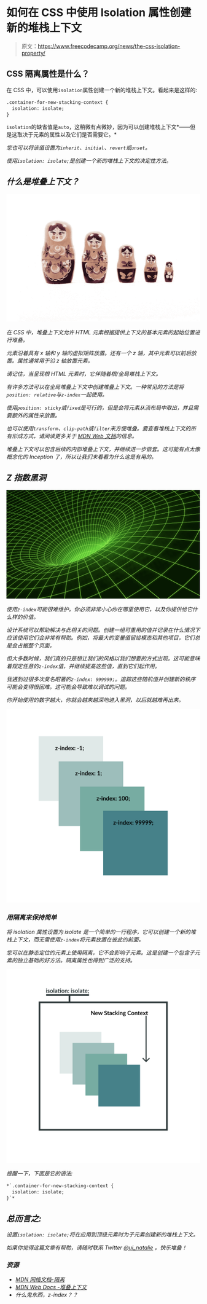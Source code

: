 # 如何在 CSS 中使用 Isolation 属性创建新的堆栈上下文

> 原文：<https://www.freecodecamp.org/news/the-css-isolation-property/>

## CSS 隔离属性是什么？

在 CSS 中，可以使用`isolation`属性创建一个新的堆栈上下文。看起来是这样的:

```
.container-for-new-stacking-context {
  isolation: isolate;
}
```

`isolation`的缺省值是`auto`，这稍微有点微妙，因为可以创建堆栈上下文*——但是这取决于元素的属性以及它们是否需要它。*

*您也可以将该值设置为`inherit`、`initial`、`revert`或`unset`。*

*使用`isolation: isolate;`是创建一个新的堆栈上下文的决定性方法。*

## *什么是堆叠上下文？*

*![doll-g9145bb1e2_1280](img/fcbe4336124b2296addd12cd1759e0a8.png)*

*在 CSS 中，堆叠上下文允许 HTML 元素根据提供上下文的基本元素的起始位置进行堆叠。*

*元素沿着具有 x 轴和 y 轴的虚拟矩阵放置。还有一个 z 轴，其中元素可以前后放置。属性通常用于沿 z 轴放置元素。*

*请记住，当呈现根 HTML 元素时，它伴随着根/全局堆栈上下文。*

*有许多方法可以在全局堆叠上下文中创建堆叠上下文。一种常见的方法是将`position: relative`与`z-index`一起使用。*

*使用`position: sticky`或`fixed`是可行的，但是会将元素从流布局中取出，并且需要额外的属性来放置。*

*也可以使用`transform`、`clip-path`或`filter`来方便堆叠。要查看堆栈上下文的所有形成方式，请阅读更多关于 [MDN Web 文档](https://developer.mozilla.org/en-US/docs/Web/CSS/CSS_Positioning/Understanding_z_index/The_stacking_context)的信息。*

*堆叠上下文可以包含后续的内部堆叠上下文，并继续进一步嵌套。这可能有点太像概念化的 *Inception* 了，所以让我们来看看为什么这是有用的。*

## *Z 指数黑洞*

*![wormhole-g9c2a60580_1280](img/e00d5b42c92e2015a21fd3006b7cb314.png)*

*使用`z-index`可能很难维护。你必须非常小心你在哪里使用它，以及你提供给它什么样的价值。*

*设计系统可以帮助解决与此相关的问题。创建一组可重用的值并记录在什么情况下应该使用它们会非常有帮助。例如，将最大的变量值留给模态和其他项目，它们总是会占据整个页面。*

*但大多数时候，我们真的只是想让我们的风格以我们想要的方式出现。这可能意味着规定任意的`z-index`值，并继续提高这些值，直到它们起作用。*

*我遇到过很多次臭名昭著的`z-index: 999999;`。追踪这些随机值并创建新的秩序可能会变得很困难。这可能会导致难以调试的问题。*

*你开始使用的数字越大，你就会越来越深地进入黑洞，以后就越难再出来。*

*![zindex](img/05a5a307bcd0f2061f0737612c85ce0f.png)*

### *用隔离来保持简单*

*将 isolation 属性设置为 isolate 是一个简单的一行程序，它可以创建一个新的堆栈上下文，而无需使用`z-index`将元素放置在彼此的前面。*

*您可以在静态定位的元素上使用隔离，它不会影响子元素。这是创建一个包含子元素的独立基础的好方法。隔离属性也得到广泛的支持。*

*![isolation-3](img/150c30fd17f03e278671057d8d95ced0.png)*

*提醒一下，下面是它的语法:*

```
*`.container-for-new-stacking-context {
  isolation: isolate;
}`*
```

## *总而言之:*

*设置`isolation: isolate;`将在应用到顶级元素时为子元素创建新的堆栈上下文。*

*如果你觉得这篇文章有帮助，请随时联系 Twitter [@ui_natalie](https://twitter.com/ui_natalie) 。快乐堆叠！*

### *资源*

*   *[MDN 网络文档-隔离](https://developer.mozilla.org/en-US/docs/Web/CSS/isolation)*
*   *[MDN Web Docs -堆叠上下文](https://developer.mozilla.org/en-US/docs/Web/CSS/CSS_Positioning/Understanding_z_index/The_stacking_context)*
*   *什么鬼东西，z-index？？*